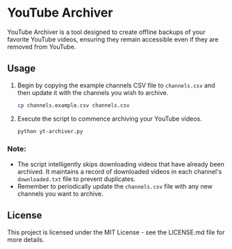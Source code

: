 # YouTube Archiver

YouTube Archiver is a tool designed to create offline backups of your favorite YouTube videos, ensuring they remain accessible even if they are removed from YouTube.

## Usage

1. Begin by copying the example channels CSV file to `channels.csv` and then update it with the channels you wish to archive.
   ```bash
   cp channels.example.csv channels.csv
   ```

2. Execute the script to commence archiving your YouTube videos.
    ```bash
    python yt-archiver.py
    ```

### Note:

- The script intelligently skips downloading videos that have already been archived. It maintains a record of downloaded videos in each channel's `downloaded.txt` file to prevent duplicates.
- Remember to periodically update the `channels.csv` file with any new channels you want to archive.

## License

This project is licensed under the MIT License - see the LICENSE.md file for more details.

